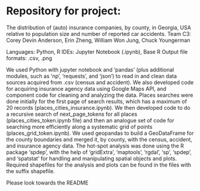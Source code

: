 # Repository for project:
The distribution of (auto) insurance companies, by county, in Georgia, USA relative to population size and number of reported car accidents.
Team C3:
Corey Devin Anderson, Erin Zheng, William Won Jung, Chuck Youngerman

Languages: Python, R
IDEs: Jupyter Notebook (.ipynb), Base R
Output file formats: .csv, .png

We used Python with jupyter notebook and ‘pandas’ (plus additional modules, such as ‘np’, ‘requests’, and ‘json’) to read in and clean data sources acquired from .csv (census and accident). We also developed code for acquiring insurance agency data using Google Maps API, and component code for cleaning and analyzing the data. Places searches were done initially for the first page of search results, which has a maximum of 20 records (places_cities_insurance.ipynb). We then developed code to do a recursive search of next_page_tokens for all places (places_cities_token.ipynb file) and then an analogue set of code for searching more efficiently along a systematic grid of points (places_grid_token.ipynb).
We used geopandas to build a GeoDataFrame for the county boundaries and merged it, by county, with the census, accident, and insurance agency data. The hot-spot analysis was done using the R package ‘spdep’, with the help of ‘gridExtra’, ‘maptools’, ‘rgdal’, ‘sp’, ‘spdep’,  and ‘spatstat’ for handling and manipulating spatial objects and plots. Required shapefiles for the analysis and plots can be found in the files with the suffix shapefile.

Please look towards the README
